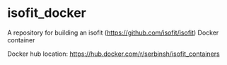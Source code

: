 # isofit_docker
A repository for building an isofit (https://github.com/isofit/isofit) Docker container

Docker hub location: https://hub.docker.com/r/serbinsh/isofit_containers
